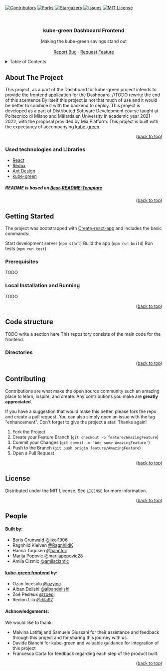 <div id="top"></div>

[![Contributors][contributors-shield]][contributors-url]
[![Forks][forks-shield]][forks-url]
[![Stargazers][stars-shield]][stars-url]
[![Issues][issues-shield]][issues-url]
[![MIT License][license-shield]][license-url]

<br />
<div align="center">

<h3 align="center">kube-green Dashboard Frontend</h3>

  <p align="center">
    Making the kube-green savings stand out
    <br />
    <br />
    <a href="https://github.com/kube-greeners/frontend/issues">Report Bug</a>
    ·
    <a href="https://github.com/kube-greeners/frontend/issues">Request Feature</a>
  </p>
</div>

<details>
  <summary>Table of Contents</summary>
  <ol>
    <li>
      <a href="#about-the-project">About The Project</a>
      <ul>
        <li><a href="#used-technologies-and-libraries">Used Technologies and Libraries</a></li>
      </ul>
    </li>
    <li>
      <a href="#getting-started">Getting Started</a>
      <ul>
        <li><a href="#prerequisites">Prerequisites</a></li>
        <li><a href="#local-installation-and-running">Local Installation and Running</a></li>
        <li><a href="#installation-to-a-kubernetes-cluster">Installation to a Kubernetes Cluster</a></li>
      </ul>
    </li>
    <li>
      <a href="#code-structure">Code Structure</a>
      <ul>
        <li><a href="#directories">Directories</a></li>
        <li><a href="#logic">Logic</a></li>
      </ul>
    </li>
    <li><a href="#contributing">Contributing</a></li>
    <li><a href="#license">License</a></li>
    <li><a href="#people">People</a></li>
    <li><a href="#acknowledgments">Acknowledgments</a></li>
  </ol>
</details>

## About The Project

This project, as a part of the Dashboard for kube-green project intends to provide the frontend application for the Dashboard. //TODO rewrite the end of this scentence
By itself this project is not that much of use and it would be better to combine it with the backend to deploy.
This project is developed as a part of Distributed Software Development course taught at Politecnico di Milano and Mälardalen University in academic year 2021-2022, with the proposal provided by Mia Platform.
This project is built with the expectancy of accompanying [kube-green](https://github.com/kube-green/kube-green).

<p align="right">(<a href="#top">back to top</a>)</p>

### Used technologies and Libraries

- [React](https://reactjs.org/)
- [Redux](https://redux.js.org/)
- [Ant Design](https://ant.design/)
- [kube-green](https://github.com/kube-green/kube-green)

##### README is based on [Best-README-Template](https://github.com/othneildrew/Best-README-Template)

<p align="right">(<a href="#top">back to top</a>)</p>

## Getting Started
The project was bootstrapped with [Create-react-app](https://create-react-app.dev/) and includes the basic commands:

Start development server (`npm start`)
Build the app (`npm run build`)
Run tests (`npm run test`)


### Prerequisites

TODO

### Local Installation and Running

TODO

<p align="right">(<a href="#top">back to top</a>)</p>

## Code structure

TODO write a section here
This repository consists of the main code for the frontend.

### Directories

<p align="right">(<a href="#top">back to top</a>)</p>

## Contributing

Contributions are what make the open source community such an amazing place to learn, inspire, and create. Any contributions you make are **greatly appreciated**.

If you have a suggestion that would make this better, please fork the repo and create a pull request. You can also simply open an issue with the tag "enhancement".
Don't forget to give the project a star! Thanks again!

1. Fork the Project
2. Create your Feature Branch (`git checkout -b feature/AmazingFeature`)
3. Commit your Changes (`git commit -m 'Add some AmazingFeature'`)
4. Push to the Branch (`git push origin feature/AmazingFeature`)
5. Open a Pull Request

<p align="right">(<a href="#top">back to top</a>)</p>

## License

Distributed under the MIT License. See `LICENSE` for more information.

<p align="right">(<a href="#top">back to top</a>)</p>

## People

#### Built by:

- Boris Grunwald [@jikol1906](https://github.com/jikol1906)
- Ragnhild Kleiven [@RagnhildK](https://github.com/RagnhildK)
- Hanna Torjusen [@hanntorj](https://github.com/hanntorj)
- Marija Popovic [@marijapopovic28](https://github.com/marijapopovic28)
- Amila Cizmic [@amilacizmic](https://github.com/amilacizmic)

#### [kube-green frontend](https://github.com/kube-greeners/frontend/) by:

- Ozan İncesulu [@ozyinc](https://github.com/ozyinc)
- Alban Delishi [@albandelishi](https://github.com/albandelishi)
- Zoé Pesleux [@zoepj](https://github.com/zoepj)
- Redion Lila [@rlila97](https://github.com/rlila97)

#### Acknowledgements:

We would like to thank:

- Malvina Latifaj and Samuele Giussani for their assistance and feedback through this project and for sharing this journey with us.
- Davide Bianchi for kube-green and valuable guidance for integration of this project
- Francesca Carta for feedback regarding each step of the product built.

<p align="right">(<a href="#top">back to top</a>)</p>

[contributors-shield]: https://img.shields.io/github/contributors/kube-greeners/backend.svg?style=for-the-badge
[contributors-url]: https://github.com/kube-greeners/backend/graphs/contributors
[forks-shield]: https://img.shields.io/github/forks/kube-greeners/backend.svg?style=for-the-badge
[forks-url]: https://github.com/kube-greeners/backend/network/members
[stars-shield]: https://img.shields.io/github/stars/kube-greeners/backend.svg?style=for-the-badge
[stars-url]: https://github.com/kube-greeners/backend/stargazers
[issues-shield]: https://img.shields.io/github/issues/kube-greeners/backend.svg?style=for-the-badge
[issues-url]: https://github.com/kube-greeners/backend/issues
[license-shield]: https://img.shields.io/github/license/kube-greeners/backend.svg?style=for-the-badge
[license-url]: https://github.com/kube-greeners/backend/blob/dev/LICENSE

